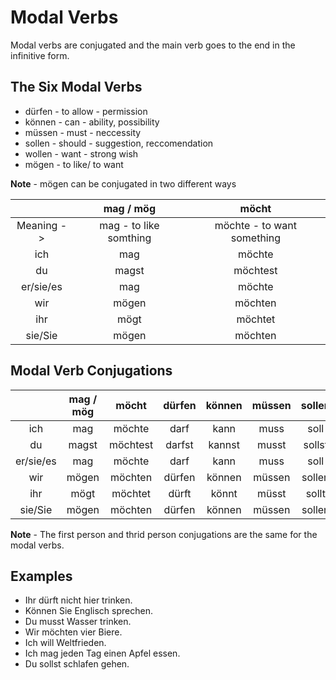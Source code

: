 # Modal Verbs

Modal verbs are conjugated and the main verb goes to the end in the infinitive form.

## The Six Modal Verbs

- dürfen - to allow - permission
- können - can - ability, possibility
- müssen - must - neccessity
- sollen - should - suggestion, reccomendation
- wollen - want - strong wish
- mögen - to like/ to want

**Note** - mögen can be conjugated in two different ways

|            |       mag / mög        |           möcht            |
| :--------: | :--------------------: | :------------------------: |
| Meaning -> | mag - to like somthing | möchte - to want something |
|    ich     |          mag           |           möchte           |
|     du     |         magst          |          möchtest          |
| er/sie/es  |          mag           |           möchte           |
|    wir     |         mögen          |          möchten           |
|    ihr     |          mögt          |          möchtet           |
|  sie/Sie   |         mögen          |          möchten           |

## Modal Verb Conjugations

|           | mag / mög |  möcht   | dürfen | können | müssen | sollen | wollen |
| :-------: | :-------: | :------: | :----: | :----: | :----: | :----: | :----: |
|    ich    |    mag    |  möchte  |  darf  |  kann  |  muss  |  soll  |  will  |
|    du     |   magst   | möchtest | darfst | kannst | musst  | sollst | willst |
| er/sie/es |    mag    |  möchte  |  darf  |  kann  |  muss  |  soll  |  will  |
|    wir    |   mögen   | möchten  | dürfen | können | müssen | sollen | wollen |
|    ihr    |   mögt    | möchtet  | dürft  | könnt  | müsst  | sollt  | wollt  |
|  sie/Sie  |   mögen   | möchten  | dürfen | können | müssen | sollen | wollen |

**Note** - The first person and thrid person conjugations are the same for the modal verbs.

## Examples

- Ihr dürft nicht hier trinken.
- Können Sie Englisch sprechen.
- Du musst Wasser trinken.
- Wir möchten vier Biere.
- Ich will Weltfrieden.
- Ich mag jeden Tag einen Apfel essen.
- Du sollst schlafen gehen.
